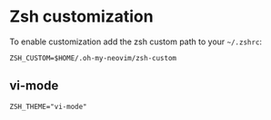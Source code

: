 # Zsh customization
To enable customization add the zsh custom path to your `~/.zshrc`:

```shell
ZSH_CUSTOM=$HOME/.oh-my-neovim/zsh-custom
```

## vi-mode
```shell
ZSH_THEME="vi-mode"
```
